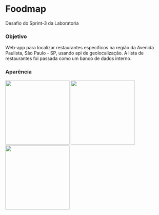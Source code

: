 # Foodmap
 
<p> Desafio do Sprint-3 da Laboratoria</p>
 

### Objetivo

<p> Web-app para localizar restaurantes específicos na região da Avenida Paulista, São Paulo - SP, usando api de geolocalização. A lista de restaurantes foi passada como um banco de dados interno.</p>

### Aparência 
<div>
<img width="200px" height='200px' src = 'https://user-images.githubusercontent.com/39601714/47952310-36ddda00-df65-11e8-80c3-87ac2088ae28.png'  >
<img width="200px"src=  'https://user-images.githubusercontent.com/39601714/47952312-39d8ca80-df65-11e8-930f-1f9e67934e1a.png'>
<img width="200px"src= 'https://user-images.githubusercontent.com/39601714/47952315-3c3b2480-df65-11e8-992b-647d8f749a19.png'>              </div>                                                                                                 
                                                                                                             
                                                                                                                
